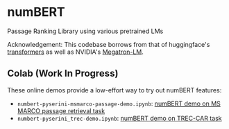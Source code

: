 # numBERT

Passage Ranking Library using various pretrained LMs

Acknowledgement: This codebase borrows from that of huggingface's [transformers](https://github.com/huggingface/transformers) as well as NVIDIA's [Megatron-LM](https://github.com/NVIDIA/Megatron-LM).

## Colab (Work In Progress)

These online demos provide a low-effort way to try out numBERT features:

+ `numbert-pyserini-msmarco-passage-demo.ipynb`: [numBERT demo on MS MARCO passage retrieval task](https://colab.research.google.com/drive/1iyPvyJZtxrlVriomHKRf4JH-0CnPUsrX)
+ `numbert-pyserini_trec-demo.ipynb`: [numBERT demo on TREC-CAR task](https://colab.research.google.com/drive/1FSHIr7m2xmeVubxS-Rs-vbZAiK-tHY2q)